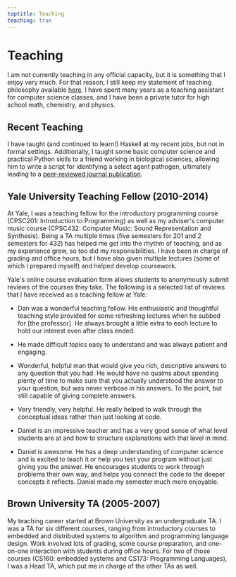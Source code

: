 ```yaml
---
toptitle: Teaching
teaching: true
---
```


# Teaching

I am not currently teaching in any official capacity, but it is something that I
enjoy very much.  For that reason, I still keep my statement of teaching
philosophy available [here](/data/dwcTeachingStatement.pdf).  I have spent many
years as a teaching assistant for computer science classes, and I have been a
private tutor for high school math, chemistry, and physics.  

## Recent Teaching

I have taught (and continued to learn!) Haskell at my recent jobs, but not in
formal settings.  Additionally, I taught some basic computer science and
practical Python skills to a friend working in biological sciences, allowing him
to write a script for identifying a select agent pathogen, ultimately leading to
a [peer-reviewed journal publication](https://www.sciencedirect.com/science/article/abs/pii/S0167701216300276).

## Yale University Teaching Fellow (2010-2014)

At Yale, I was a teaching fellow for the introductory programming course (CPSC201: Introduction to Programming) as well as my adviser's computer music course (CPSC432: Computer Music: Sound Representation and Synthesis).  Being a TA multiple times (five semesters for 201 and 2 semesters for 432) has helped me get into the rhythm of teaching, and as my experience grew, so too did my responsibilities.  I have been in charge of grading and office hours, but I have also given multiple lectures (some of which I prepared myself) and helped develop coursework.

Yale's online course evaluation form allows students to anonymously submit reviews of the courses they take.  The following is a selected list of reviews that I have received as a teaching fellow at Yale:

- Dan was a wonderful teaching fellow. His enthusiastic and thoughtful teaching style provided for some refreshing lectures when he subbed for [the professor]. He always brought a little extra to each lecture to hold our interest even after class ended.

- He made difficult topics easy to understand and was always patient and engaging.

- Wonderful, helpful man that would give you rich, descriptive answers to any question that you had. He would have no qualms about spending plenty of time to make sure that you actually understood the answer to your question, but was never verbose in his answers. To the point, but still capable of giving complete answers.

- Very friendly, very helpful. He really helped to walk through the conceptual ideas rather than just looking at code.

- Daniel is an impressive teacher and has a very good sense of what level students are at and how to structure explanations with that level in mind.

- Daniel is awesome. He has a deep understanding of computer science and is excited to teach it or help you test your program without just giving you the answer. He encourages students to work through problems their own way, and helps you connect the code to the deeper concepts it reflects. Daniel made my semester much more enjoyable.

## Brown University TA (2005-2007)

My teaching career started at Brown University as an undergraduate TA.  I was a TA for six different courses, ranging from introductory courses to embedded and distributed systems to algorithm and programming language design.  Work involved lots of grading, some course preparation, and one-on-one interaction with students during office hours.  For two of those courses (CS160: embedded systems and CS173: Programming Languages), I was a Head TA, which put me in charge of the other TAs as well.
